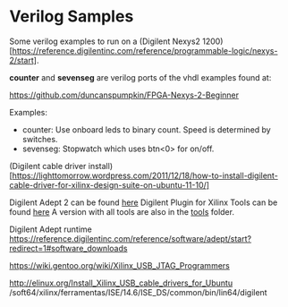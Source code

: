 
Verilog Samples
===============

Some verilog examples to run on a (Digilent Nexys2 1200)[https://reference.digilentinc.com/reference/programmable-logic/nexys-2/start].


__counter__ and __sevenseg__ are verilog ports of the vhdl examples found at:

https://github.com/duncanspumpkin/FPGA-Nexys-2-Beginner

Examples:

* counter: Use onboard leds to binary count. Speed is determined by switches.
* sevenseg: Stopwatch which uses btn<0> for on/off.


(Digilent cable driver install)[https://lighttomorrow.wordpress.com/2011/12/18/how-to-install-digilent-cable-driver-for-xilinx-design-suite-on-ubuntu-11-10/]

Digilent Adept 2 can be found [here](https://reference.digilentinc.com/reference/software/adept/start)
Digilent Plugin for Xilinx Tools can be found [here](https://reference.digilentinc.com/reference/software/digilent-plugin-xilinx-tools/start?redirect=1)
A version with all tools are also in the [tools](./tools) folder.


Digilent Adept runtime
https://reference.digilentinc.com/reference/software/adept/start?redirect=1#software_downloads


https://wiki.gentoo.org/wiki/Xilinx_USB_JTAG_Programmers

http://elinux.org/Install_Xilinx_USB_cable_drivers_for_Ubuntu
/soft64/xilinx/ferramentas/ISE/14.6/ISE_DS/common/bin/lin64/digilent